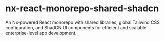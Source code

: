 # nx-react-monorepo-shared-shadcn
An Nx-powered React monorepo with shared libraries, global Tailwind CSS configuration, and ShadCN UI components for efficient and scalable enterprise-level app development.
